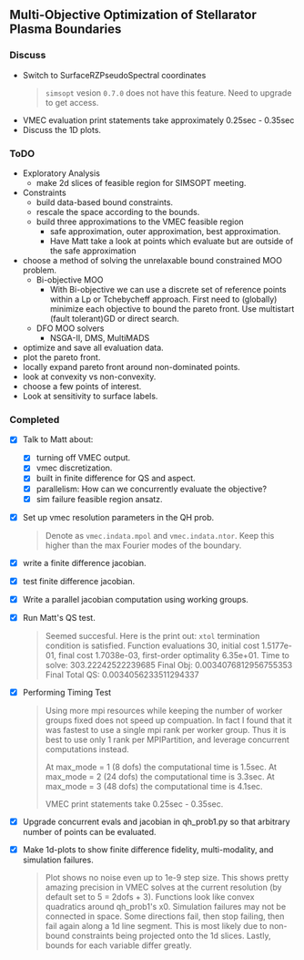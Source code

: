 ## Multi-Objective Optimization of Stellarator Plasma Boundaries

### Discuss
- Switch to SurfaceRZPseudoSpectral coordinates
  > `simsopt` vesion `0.7.0` does not have this feature. Need to upgrade to get access.
- VMEC evaluation print statements take approximately 0.25sec - 0.35sec
- Discuss the 1D plots.

### ToDO
- Exploratory Analysis
  - make 2d slices of feasible region for SIMSOPT meeting.
- Constraints
  - build data-based bound constraints.
  - rescale the space according to the bounds.
  - build three approximations to the VMEC feasible region
    - safe approximation, outer approximation, best approximation.
    - Have Matt take a look at points which evaluate but are 
      outside of the safe approximation
- choose a method of solving the unrelaxable bound constrained MOO problem.
  - Bi-objective MOO
    - With Bi-objective we can use a discrete set of
      reference points within a Lp or Tchebycheff approach.
      First need to (globally) minimize each objective to bound the pareto front.
      Use multistart (fault tolerant)GD or direct search.
  - DFO MOO solvers
    - NSGA-II, DMS, MultiMADS
- optimize and save all evaluation data.
- plot the pareto front.
- locally expand pareto front around non-dominated points.
- look at convexity vs non-convexity.
- choose a few points of interest.
- Look at sensitivity to surface labels.


### Completed
  - [x] Talk to Matt about:
    - [x] turning off VMEC output.
    - [x] vmec discretization.
    - [x] built in finite difference for QS and aspect.
    - [x] parallelism: How can we concurrently evaluate the objective?
    - [x] sim failure feasible region ansatz.
  - [x] Set up vmec resolution parameters in the QH prob. 
     > Denote as `vmec.indata.mpol` and `vmec.indata.ntor`. Keep this higher than 
       the max Fourier modes of the boundary.
  - [x] write a finite difference jacobian.
  - [x] test finite difference jacobian.
  - [x] Write a parallel jacobian computation using working groups.
  - [x] Run Matt's QS test.
     > Seemed succesful. Here is the print out:
     > `xtol` termination condition is satisfied. 
     > Function evaluations 30, initial cost 1.5177e-01, final cost 1.7038e-03, first-order optimality 6.35e+01.
     > Time to solve:  303.22242522239685
     > Final Obj:  0.0034076812956755353
     > Final Total QS:  0.0034056233511294337
  - [x] Performing Timing Test
     > Using more mpi resources while keeping the number of worker groups fixed does not speed up compuation.
     > In fact I found that it was fastest to use a single mpi rank per worker group. 
     > Thus it is best to use only 1 rank per MPIPartition, and leverage concurrent computations instead.
     >
     > At max_mode = 1 (8 dofs) the computational time is 1.5sec. 
     > At max_mode = 2 (24 dofs) the computational time is 3.3sec. 
     > At max_mode = 3 (48 dofs) the computational time is 4.1sec. 
     >
     > VMEC print statements take 0.25sec - 0.35sec.
  - [x] Upgrade concurrent evals and jacobian in qh\_prob1.py so that arbitrary number of
        points can be evaluated.
  - [x] Make 1d-plots to show finite difference fidelity, multi-modality, and simulation failures.
       > Plot shows no noise even up to 1e-9 step size. This shows pretty amazing precision in VMEC solves at the
       > current resolution (by default set to 5 = 2dofs + 3).
       > Functions look like convex quadratics around qh_prob1's x0.
       > Simulation failures may not be connected in space. Some directions fail, then stop failing, then fail again 
       > along a 1d line segment. This is most likely due to non-bound constraints being projected onto the 1d slices.
       > Lastly, bounds for each variable differ greatly.

